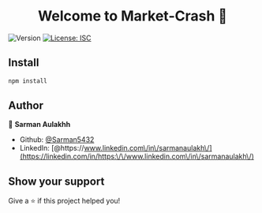<h1 align="center">Welcome to Market-Crash 👋</h1>
<p>
  <img alt="Version" src="https://img.shields.io/badge/version-1.0.0-blue.svg?cacheSeconds=2592000" />
  <a href="#" target="_blank">
    <img alt="License: ISC" src="https://img.shields.io/badge/License-ISC-yellow.svg" />
  </a>
</p>

> 

## Install

```sh
npm install
```

## Author

👤 **Sarman Aulakhh**

* Github: [@Sarman5432](https://github.com/Sarman5432)
* LinkedIn: [@https:\/\/www.linkedin.com\/in\/sarmanaulakh\/](https://linkedin.com/in/https:\/\/www.linkedin.com\/in\/sarmanaulakh\/)

## Show your support

Give a ⭐️ if this project helped you!

